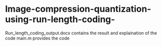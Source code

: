 # Image-compression-quantization-using-run-length-coding-

Run_length_coding_output.docx contains the result and explaination of the code
main.m provides the code
